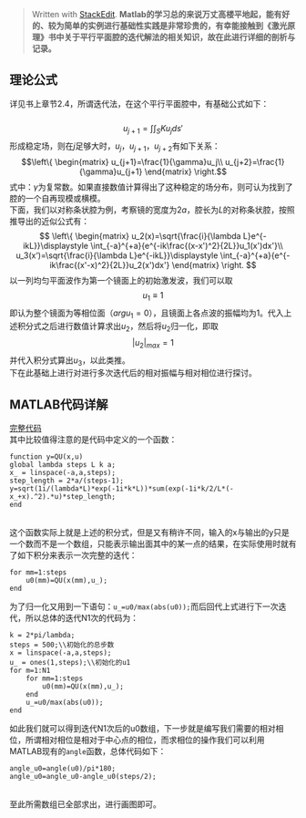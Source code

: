 


> Written with [StackEdit](https://stackedit.io/).
**Matlab的学习总的来说万丈高楼平地起，能有好的、较为简单的实例进行基础性实践是非常珍贵的，有幸能接触到《激光原理》书中关于平行平面腔的迭代解法的相关知识，故在此进行详细的剖析与记录。**  
## 理论公式  
详见书上章节2.4，所谓迭代法，在这个平行平面腔中，有基础公式如下：<br>  
$$ u_{j+1} =\int\int_S{Ku_j}ds'$$
形成稳定场，则在$j$足够大时，$u_j$，$u_{j+1}$，$u_{j+2}$有如下关系：<br>
$$\left\{
\begin{matrix}
u_{j+1}=\frac{1}{\gamma}u_j\\
u_{j+2}=\frac{1}{\gamma}u_{j+1}
\end{matrix}
\right.$$
式中：$\gamma$为复常数。如果直接数值计算得出了这种稳定的场分布，则可认为找到了腔的一个自再现模或横模。<br>
下面，我们以对称条状腔为例，考察镜的宽度为$2a$，腔长为$L$的对称条状腔，按照推导出的近似公式有：<br>
$$
\left\{
\begin{matrix}
u_2(x)=\sqrt{\frac{i}{\lambda L}e^{-ikL}}\displaystyle \int_{-a}^{+a}{e^{-ik\frac{(x-x')^2}{2L}}u_1(x')dx'}\\
u_3(x‘)=\sqrt{\frac{i}{\lambda L}e^{-ikL}}\displaystyle \int_{-a}^{+a}{e^{-ik\frac{(x'-x)^2}{2L}}u_2(x')dx'}
\end{matrix}
\right.
$$
以一列均匀平面波作为第一个镜面上的初始激发波，我们可以取$$u_1\equiv1$$即认为整个镜面为等相位面（$argu_1=0$），且镜面上各点波的振幅均为1。代入上述积分式之后进行数值计算求出$u_2$，然后将$u_2$归一化，即取$$|u_2|_{max}=1$$并代入积分式算出$u_3$，以此类推。<br>
下在此基础上进行对进行多次迭代后的相对振幅与相对相位进行探讨。
## MATLAB代码详解
[完整代码](https://github.com/Ye110ws4ar/matlab4paperwriting/blob/practice-in-laser/iteration.m)<br>
其中比较值得注意的是代码中定义的一个函数：<br>
```
function y=QU(x,u)
global lambda steps L k a;
x_ = linspace(-a,a,steps);
step_length = 2*a/(steps-1);
y=sqrt(1i/(lambda*L)*exp(-1i*k*L))*sum(exp(-1i*k/2/L*(-x_+x).^2).*u)*step_length;
end
```
<br>这个函数实际上就是上述的积分式，但是又有稍许不同，输入的x与输出的y只是一个数而不是一个数组，只能表示输出面其中的某一点的结果，在实际使用时就有了如下积分来表示一次完整的迭代： <br>
```
for mm=1:steps
	u0(mm)=QU(x(mm),u_);
end
```
为了归一化又用到一下语句：`u_=u0/max(abs(u0));`而后回代上式进行下一次迭代，所以总体的迭代N1次的代码为：<br>
```
k = 2*pi/lambda;
steps = 500;\\初始化的总步数
x = linspace(-a,a,steps);
u_ = ones(1,steps);\\初始化的u1
for m=1:N1
	for mm=1:steps
		u0(mm)=QU(x(mm),u_);
	end
	u_=u0/max(abs(u0));
end
```
如此我们就可以得到迭代N1次后的u0数组，下一步就是编写我们需要的相对相位，所谓相对相位是相对于中心点的相位，而求相位的操作我们可以利用MATLAB现有的`angle`函数，总体代码如下：<br>
```
angle_u0=angle(u0)/pi*180;
angle_u0=angle_u0-angle_u0(steps/2);
```
<br>至此所需数组已全部求出，进行画图即可。
